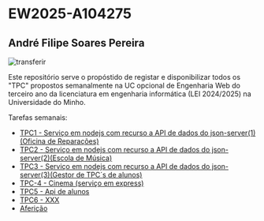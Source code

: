# EW2025-A104275
## André Filipe Soares Pereira
![transferir](https://github.com/user-attachments/assets/af5777dd-d160-4f26-a5af-8dcdd1df0b2f)

Este repositório serve o propóstido de registar e disponibilizar todos os "TPC" propostos 
semanalmente na UC opcional de Engenharia Web do terceiro ano da licenciatura em engenharia informática (LEI 2024/2025)
na Universidade do Minho.

Tarefas semanais:
  - [TPC1 - Serviço em nodejs com recurso a API de dados do json-server(1)(Oficina de Reparações)](https://github.com/AndrePereira123/EngWeb2025-A104275/tree/main/TPC1)
  - [TPC2 - Serviço em nodejs com recurso a API de dados do json-server(2)(Escola de Música)](https://github.com/AndrePereira123/EngWeb2025-A104275/tree/main/TPC2)
  - [TPC3 - Serviço em nodejs com recurso a API de dados do json-server(3)(Gestor de TPC´s de alunos)](https://github.com/AndrePereira123/EngWeb2025-A104275/tree/main/TPC3)
  - [TPC-4 - Cinema (serviço em express)](https://github.com/AndrePereira123/EngWeb2025-A104275/tree/main/TPC4)
  - [TPC5 - Api de alunos](https://github.com/AndrePereira123/EngWeb2025-A104275/tree/main/TPC5)
  - [TPC6 - XXX](https://github.com/AndrePereira123/EngWeb2025-A104275/tree/main/TPC6)
  - [Aferição](https://github.com/AndrePereira123/EngWeb2025-A104275/tree/main/ENGWEB2025-Afericao)
